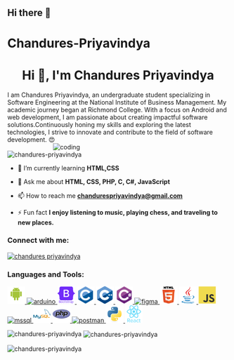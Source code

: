 ## Hi there 👋

<!--
**Chandures-Priyavindya/Chandures-Priyavindya** is a ✨ _special_ ✨ repository because its `README.md` (this file) appears on your GitHub profile.

Here are some ideas to get you started:

- 🔭 I’m currently working on ...
- 🌱 I’m currently learning ...
- 👯 I’m looking to collaborate on ...
- 🤔 I’m looking for help with ...
- 💬 Ask me about ...
- 📫 How to reach me: ...
- 😄 Pronouns: ...
- ⚡ Fun fact: ...
-->
# Chandures-Priyavindya

<h1 align="center">Hi 👋, I'm Chandures Priyavindya</h1>
<h9 align="center">I am Chandures Priyavindya, an undergraduate student specializing in Software Engineering at the National Institute of Business Management. My academic journey began at Richmond College. With a focus on Android and web development, I am passionate about creating impactful software solutions.Continuously honing my skills and exploring the latest technologies, I strive to innovate and contribute to the field of software development. 😍</h9>
<img align="right" alt="coding" width="400" scr="https://www.google.com/url?sa=i&url=https%3A%2F%2Fwww.vecteezy.com%2Fpng%2F20962925-software-engineer-png-graphic-clipart-design&psig=AOvVaw2AGb3InEdeRH_9MNud_EF6&ust=1718865514388000&source=images&cd=vfe&opi=89978449&ved=0CBEQjRxqFwoTCOiZzaSH54YDFQAAAAAdAAAAABAR">
<p align="left"> <img src="https://komarev.com/ghpvc/?username=chandures-priyavindya&label=Profile%20views&color=0e75b6&style=flat" alt="chandures-priyavindya" /> </p>

- 🌱 I’m currently learning **HTML,CSS**

- 💬 Ask me about **HTML, CSS, PHP, C, C#, JavaScript**

- 📫 How to reach me **chandurespriyavindya@gmail.com**

- ⚡ Fun fact **I enjoy listening to music, playing chess, and traveling to new places.**

<h3 align="left">Connect with me:</h3>
<p align="left">
<a href="https://linkedin.com/in/chandures priyavindya" target="blank"><img align="center" src="https://raw.githubusercontent.com/rahuldkjain/github-profile-readme-generator/master/src/images/icons/Social/linked-in-alt.svg" alt="chandures priyavindya" height="30" width="40" /></a>
</p>

<h3 align="left">Languages and Tools:</h3>
<p align="left"> <a href="https://developer.android.com" target="_blank" rel="noreferrer"> <img src="https://raw.githubusercontent.com/devicons/devicon/master/icons/android/android-original-wordmark.svg" alt="android" width="40" height="40"/> </a> <a href="https://www.arduino.cc/" target="_blank" rel="noreferrer"> <img src="https://cdn.worldvectorlogo.com/logos/arduino-1.svg" alt="arduino" width="40" height="40"/> </a> <a href="https://getbootstrap.com" target="_blank" rel="noreferrer"> <img src="https://raw.githubusercontent.com/devicons/devicon/master/icons/bootstrap/bootstrap-plain-wordmark.svg" alt="bootstrap" width="40" height="40"/> </a> <a href="https://www.cprogramming.com/" target="_blank" rel="noreferrer"> <img src="https://raw.githubusercontent.com/devicons/devicon/master/icons/c/c-original.svg" alt="c" width="40" height="40"/> </a> <a href="https://www.w3schools.com/cpp/" target="_blank" rel="noreferrer"> <img src="https://raw.githubusercontent.com/devicons/devicon/master/icons/cplusplus/cplusplus-original.svg" alt="cplusplus" width="40" height="40"/> </a> <a href="https://www.w3schools.com/cs/" target="_blank" rel="noreferrer"> <img src="https://raw.githubusercontent.com/devicons/devicon/master/icons/csharp/csharp-original.svg" alt="csharp" width="40" height="40"/> </a> <a href="https://www.figma.com/" target="_blank" rel="noreferrer"> <img src="https://www.vectorlogo.zone/logos/figma/figma-icon.svg" alt="figma" width="40" height="40"/> </a> <a href="https://www.w3.org/html/" target="_blank" rel="noreferrer"> <img src="https://raw.githubusercontent.com/devicons/devicon/master/icons/html5/html5-original-wordmark.svg" alt="html5" width="40" height="40"/> </a> <a href="https://www.java.com" target="_blank" rel="noreferrer"> <img src="https://raw.githubusercontent.com/devicons/devicon/master/icons/java/java-original.svg" alt="java" width="40" height="40"/> </a> <a href="https://developer.mozilla.org/en-US/docs/Web/JavaScript" target="_blank" rel="noreferrer"> <img src="https://raw.githubusercontent.com/devicons/devicon/master/icons/javascript/javascript-original.svg" alt="javascript" width="40" height="40"/> </a> <a href="https://www.microsoft.com/en-us/sql-server" target="_blank" rel="noreferrer"> <img src="https://www.svgrepo.com/show/303229/microsoft-sql-server-logo.svg" alt="mssql" width="40" height="40"/> </a> <a href="https://www.mysql.com/" target="_blank" rel="noreferrer"> <img src="https://raw.githubusercontent.com/devicons/devicon/master/icons/mysql/mysql-original-wordmark.svg" alt="mysql" width="40" height="40"/> </a> <a href="https://www.php.net" target="_blank" rel="noreferrer"> <img src="https://raw.githubusercontent.com/devicons/devicon/master/icons/php/php-original.svg" alt="php" width="40" height="40"/> </a> <a href="https://postman.com" target="_blank" rel="noreferrer"> <img src="https://www.vectorlogo.zone/logos/getpostman/getpostman-icon.svg" alt="postman" width="40" height="40"/> </a> <a href="https://www.python.org" target="_blank" rel="noreferrer"> <img src="https://raw.githubusercontent.com/devicons/devicon/master/icons/python/python-original.svg" alt="python" width="40" height="40"/> </a> <a href="https://reactjs.org/" target="_blank" rel="noreferrer"> <img src="https://raw.githubusercontent.com/devicons/devicon/master/icons/react/react-original-wordmark.svg" alt="react" width="40" height="40"/> </a> </p>

<p><img align="left" src="https://github-readme-stats.vercel.app/api/top-langs?username=chandures-priyavindya&show_icons=true&locale=en&layout=compact" alt="chandures-priyavindya" /></p>

<p>&nbsp;<img align="center" src="https://github-readme-stats.vercel.app/api?username=chandures-priyavindya&show_icons=true&locale=en" alt="chandures-priyavindya" /></p>

<p><img align="center" src="https://github-readme-streak-stats.herokuapp.com/?user=chandures-priyavindya&" alt="chandures-priyavindya" /></p>
